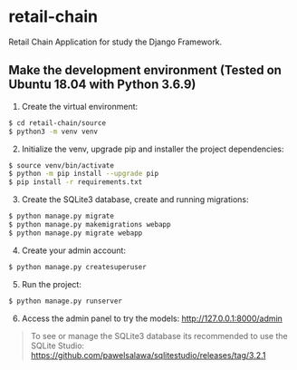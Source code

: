 # retail-chain
Retail Chain Application for study the Django Framework.

## Make the development environment (Tested on Ubuntu 18.04 with Python 3.6.9)

1. Create the virtual environment:
```sh
$ cd retail-chain/source
$ python3 -m venv venv
```
2. Initialize the venv, upgrade pip and installer the project dependencies:
```sh
$ source venv/bin/activate
$ python -m pip install --upgrade pip
$ pip install -r requirements.txt
```
3. Create the SQLite3 database, create and running migrations:
```sh
$ python manage.py migrate
$ python manage.py makemigrations webapp
$ python manage.py migrate webapp
```
4. Create your admin account:
```sh
$ python manage.py createsuperuser
```
5. Run the project:
```sh
$ python manage.py runserver
```
6. Access the admin panel to try the models: http://127.0.0.1:8000/admin

> To see or manage the SQLite3 database its recommended to use the SQLite Studio:
https://github.com/pawelsalawa/sqlitestudio/releases/tag/3.2.1
